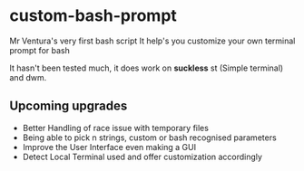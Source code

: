 # custom-bash-prompt

Mr Ventura's very first bash script
It help's you customize your own terminal prompt for bash

It hasn't been tested much, it does work on **suckless** st (Simple terminal) and dwm. 


## Upcoming upgrades

  - Better Handling of race issue with temporary files
  - Being able to pick n strings, custom or bash recognised parameters
  - Improve the User Interface even making a GUI
  - Detect Local Terminal used and offer customization accordingly

